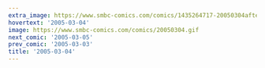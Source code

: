 ```yaml
---
extra_image: https://www.smbc-comics.com/comics/1435264717-20050304after.png
hovertext: '2005-03-04'
image: https://www.smbc-comics.com/comics/20050304.gif
next_comic: '2005-03-05'
prev_comic: '2005-03-03'
title: '2005-03-04'
---
```


